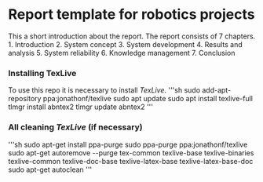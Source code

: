 # Report template for robotics projects
This a short introduction about the report.
The report consists of 7 chapters.
        1. Introduction
        2. System concept
        3. System development
        4. Results and analysis
        5. System reliability
        6. Knowledge management
        7. Conclusion


### Installing TexLive
To use this repo it is necessary to install *TexLive*.
    '''sh
        sudo add-apt-repository ppa:jonathonf/texlive
        sudo apt update
        sudo apt install texlive-full
        tlmgr install abntex2
        tlmgr update abntex2
    '''


### All cleaning *TexLive* (if necessary)

'''sh
    sudo apt-get install ppa-purge
    sudo ppa-purge ppa:jonathonf/texlive
    sudo apt-get autoremove --purge tex-common texlive-base texlive-binaries texlive-common texlive-doc-base texlive-latex-base texlive-latex-base-doc
    sudo apt-get autoclean
'''


